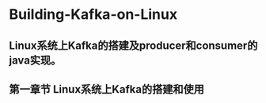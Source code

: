 # Building-Kafka-on-Linux

Linux系统上Kafka的搭建及producer和consumer的java实现。
-----
## 第一章节 Linux系统上Kafka的搭建和使用
